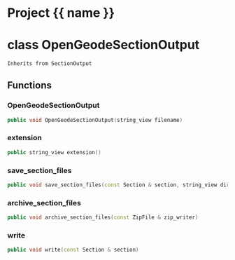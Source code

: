 <script setup>
import {useRoute} from 'vitepress'
const {path} = useRoute()
const tokens = path.split('/')
const words = tokens[2].split('-');
for (let i = 0; i < words.length; i++) {
    words[i] = words[i].charAt(0).toUpperCase() + words[i].slice(1);
    words[i] = words[i].replace('geode', 'Geode')
}
const name = words.join('-');
</script>
# Project {{ name }}

# class OpenGeodeSectionOutput


```cpp
Inherits from SectionOutput
```



## Functions

### OpenGeodeSectionOutput

```cpp
public void OpenGeodeSectionOutput(string_view filename)
```


### extension

```cpp
public string_view extension()
```


### save_section_files

```cpp
public void save_section_files(const Section & section, string_view directory)
```


### archive_section_files

```cpp
public void archive_section_files(const ZipFile & zip_writer)
```


### write

```cpp
public void write(const Section & section)
```




